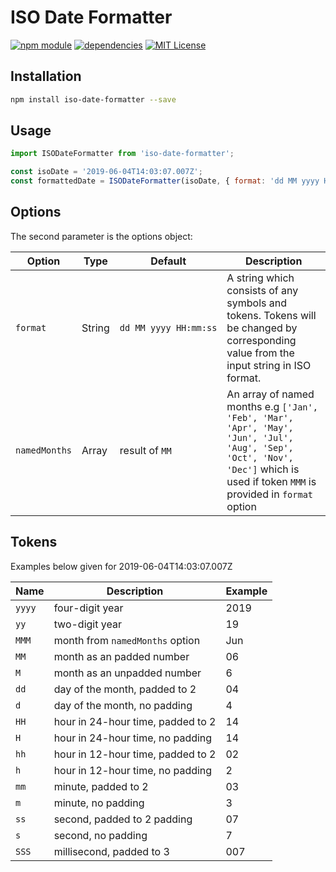 # ISO Date Formatter
[![npm module](https://badge.fury.io/js/iso-date-formatter.svg)](https://www.npmjs.org/package/iso-date-formatter)
[![dependencies](https://david-dm.org/boombang/iso-date-formatter.svg)](https://david-dm.org/boombang/iso-date-formatter)
[![MIT License](http://img.shields.io/badge/license-MIT-blue.svg)](license.txt)

Installation
------------
```bash
npm install iso-date-formatter --save
```

Usage
-----
```js
import ISODateFormatter from 'iso-date-formatter';

const isoDate = '2019-06-04T14:03:07.007Z';
const formattedDate = ISODateFormatter(isoDate, { format: 'dd MM yyyy HH:mm' }); // => 04 06 2019 14:03
```

Options
-------
The second parameter is the options object:

| Option        | Type    | Default                       | Description
| -----------   | ------- | ----------------------------- | --------------
| `format`      | String  | `dd MM yyyy HH:mm:ss`         | A string which consists of any symbols and tokens. Tokens will be changed by corresponding value from the input string in ISO format.
| `namedMonths` | Array   | result of `MM`                | An array of named months e.g `['Jan', 'Feb', 'Mar', 'Apr', 'May', 'Jun', 'Jul', 'Aug', 'Sep', 'Oct', 'Nov', 'Dec']` which is used if token `MMM` is provided in `format` option

Tokens
------
Examples below given for 2019-06-04T14:03:07.007Z

| Name   | Description                       | Example |
|--------|-----------------------------------|---------|
| `yyyy` | four-digit year                   | 2019    |
| `yy`   | two-digit year                    | 19      |
| `MMM`  | month from `namedMonths` option   | Jun     |
| `MM`   | month as an padded number         | 06      |
| `M`    | month as an unpadded number       | 6       |
| `dd`   | day of the month, padded to 2     | 04      |
| `d`    | day of the month, no padding      | 4       |
| `HH`   | hour in 24-hour time, padded to 2 | 14      |
| `H`    | hour in 24-hour time, no padding  | 14      |
| `hh`   | hour in 12-hour time, padded to 2 | 02      |
| `h`    | hour in 12-hour time, no padding  | 2       |
| `mm`   | minute, padded to 2               | 03      |
| `m`    | minute, no padding                | 3       |
| `ss`   | second, padded to 2 padding       | 07      |
| `s`    | second, no padding                | 7       |
| `SSS`  | millisecond, padded to 3          | 007     |
